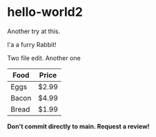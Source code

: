 # hello-world2
Another try at this.

I'a a furry Rabbit!

Two file edit.
Another one

| Food  | Price |
| ----- | ----- |
| Eggs  | $2.99 | 
| Bacon | $4.99 | 
| Bread | $1.99 |

**Don't commit directly to main.  Request a review!** 